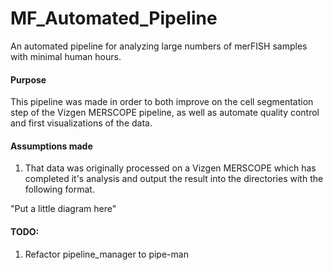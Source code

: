 # MF_Automated_Pipeline
An automated pipeline for analyzing large numbers of merFISH samples with minimal human hours.

#### Purpose
This pipeline was made in order to both improve on the cell segmentation step of the Vizgen MERSCOPE pipeline, as well as automate quality control and first visualizations of the data.

#### Assumptions made
1. That data was originally processed on a Vizgen MERSCOPE which has completed it's analysis and output the result into the directories with the following format.

"Put a little diagram here"

#### TODO:
1. Refactor pipeline_manager to pipe-man